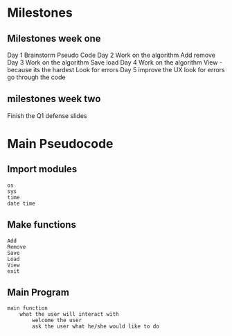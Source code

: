 # Milestones
## Milestones week one
Day 1
    Brainstorm
    Pseudo Code
Day 2
    Work on the algorithm
        Add
        remove
Day 3
    Work on the algorithm
        Save
        load
Day 4
    Work on the algorithm
        View - because its the hardest
    Look for errors
Day 5
    improve the UX
    look for errors
    go through the code

## milestones week two
Finish the Q1 defense slides

######
# Main Pseudocode

## Import modules
    os
    sys
    time
    date time

## Make functions
    Add
    Remove
    Save 
    Load
    View
    exit

## Main Program
    main function
        what the user will interact with
            welcome the user
            ask the user what he/she would like to do

